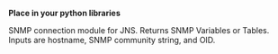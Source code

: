 **Place in your python libraries**

SNMP connection module for JNS. Returns SNMP Variables or Tables. Inputs are hostname, SNMP community string, and OID.

